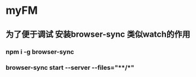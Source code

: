 # myFM

## 为了便于调试 安装browser-sync 类似watch的作用

### npm i -g browser-sync
### browser-sync start --server --files="**/*"
